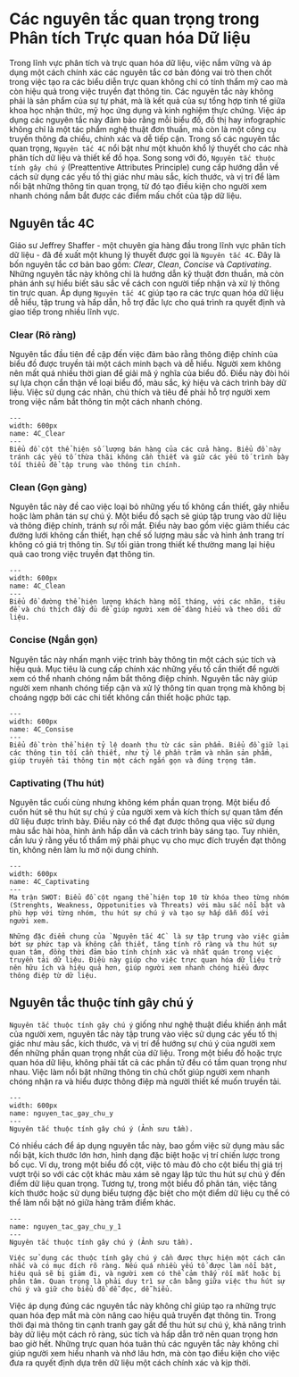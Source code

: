 # Các nguyên tắc quan trọng trong Phân tích Trực quan hóa Dữ liệu

Trong lĩnh vực phân tích và trực quan hóa dữ liệu, việc nắm vững và áp dụng một cách chính xác các nguyên tắc cơ bản đóng vai trò then chốt trong việc tạo ra các biểu diễn trực quan không chỉ có tính thẩm mỹ cao mà còn hiệu quả trong việc truyền đạt thông tin. Các nguyên tắc này không phải là sản phẩm của sự tự phát, mà là kết quả của sự tổng hợp tinh tế giữa khoa học nhận thức, mỹ học ứng dụng và kinh nghiệm thực chứng. Việc áp dụng các nguyên tắc này đảm bảo rằng mỗi biểu đồ, đồ thị hay infographic không chỉ là một tác phẩm nghệ thuật đơn thuần, mà còn là một công cụ truyền thông đa chiều, chính xác và dễ tiếp cận.
Trong số các nguyên tắc quan trọng, `Nguyên tắc 4C` nổi bật như một khuôn khổ lý thuyết cho các nhà phân tích dữ liệu và thiết kế đồ họa. Song song với đó, `Nguyên tắc thuộc tính gây chú ý` (Preattentive Attributes Principle) cung cấp hướng dẫn về cách sử dụng các yếu tố thị giác như màu sắc, kích thước, và vị trí để làm nổi bật những thông tin quan trọng, từ đó tạo điều kiện cho người xem nhanh chóng nắm bắt được các điểm mấu chốt của tập dữ liệu.

## Nguyên tắc 4C
Giáo sư Jeffrey Shaffer - một chuyên gia hàng đầu trong lĩnh vực phân tích dữ liệu - đã đề xuất một khung lý thuyết được gọi là `Nguyên tắc 4C`. Đây là bốn nguyên tắc cơ bản bao gồm: *Clear*, *Clean*, *Concise* và *Captivating*. Những nguyên tắc này không chỉ là hướng dẫn kỹ thuật đơn thuần, mà còn phản ánh sự hiểu biết sâu sắc về cách con người tiếp nhận và xử lý thông tin trực quan. Áp dụng `Nguyên tắc 4C` giúp tạo ra các trực quan hóa dữ liệu dễ hiểu, tập trung và hấp dẫn, hỗ trợ đắc lực cho quá trình ra quyết định và giao tiếp trong nhiều lĩnh vực.
 
### Clear (Rõ ràng)
Nguyên tắc đầu tiên đề cập đến việc đảm bảo rằng thông điệp chính của biểu đồ được truyền tải một cách minh bạch và dễ hiểu. Người xem không nên mất quá nhiều thời gian để giải mã ý nghĩa của biểu đồ. Điều này đòi hỏi sự lựa chọn cẩn thận về loại biểu đồ, màu sắc, ký hiệu và cách trình bày dữ liệu. Việc sử dụng các nhãn, chú thích và tiêu đề phải hỗ trợ người xem trong việc nắm bắt thông tin một cách nhanh chóng.
```{figure} ../img/Nguyen_tac_4C_Clear.png
---
width: 600px
name: 4C_Clear
---
Biểu đồ cột thể hiện số lượng bán hàng của các cửa hàng. Biểu đồ này tránh các yếu tố thừa thãi không cần thiết và giữ các yếu tố trình bày tối thiểu để tập trung vào thông tin chính.
```


### Clean (Gọn gàng)
Nguyên tắc này đề cao việc loại bỏ những yếu tố không cần thiết, gây nhiễu hoặc làm phân tán sự chú ý. Một biểu đồ sạch sẽ giúp tập trung vào dữ liệu và thông điệp chính, tránh sự rối mắt. Điều này bao gồm việc giảm thiểu các đường lưới không cần thiết, hạn chế số lượng màu sắc và hình ảnh trang trí không có giá trị thông tin. Sự tối giản trong thiết kế thường mang lại hiệu quả cao trong việc truyền đạt thông tin.
```{figure} ../img/Nguyen_tac_4C_Clean.png
---
width: 600px
name: 4C_Clean
---
Biểu đồ đường thể hiện lượng khách hàng mỗi tháng, với các nhãn, tiêu đề và chú thích đầy đủ để giúp người xem dễ dàng hiểu và theo dõi dữ liệu.
```


### Concise (Ngắn gọn)
Nguyên tắc này nhấn mạnh việc trình bày thông tin một cách súc tích và hiệu quả. Mục tiêu là cung cấp chính xác những yếu tố cần thiết để người xem có thể nhanh chóng nắm bắt thông điệp chính. Nguyên tắc này giúp người xem nhanh chóng tiếp cận và xử lý thông tin quan trọng mà không bị choáng ngợp bởi các chi tiết không cần thiết hoặc phức tạp.
```{figure} ../img/Nguyen_tac_4C_Consise.png
---
width: 600px
name: 4C_Consise
---
Biểu đồ tròn thể hiện tỷ lệ doanh thu từ các sản phẩm. Biểu đồ giữ lại các thông tin tối cần thiết, như tỷ lệ phần trăm và nhãn sản phẩm, giúp truyền tải thông tin một cách ngắn gọn và đúng trọng tâm.
```


### Captivating (Thu hút)
Nguyên tắc cuối cùng nhưng không kém phần quan trọng. Một biểu đồ cuốn hút sẽ thu hút sự chú ý của người xem và kích thích sự quan tâm đến dữ liệu được trình bày. Điều này có thể đạt được thông qua việc sử dụng màu sắc hài hòa, hình ảnh hấp dẫn và cách trình bày sáng tạo. Tuy nhiên, cần lưu ý rằng yếu tố thẩm mỹ phải phục vụ cho mục đích truyền đạt thông tin, không nên làm lu mờ nội dung chính.
```{figure} ../img/Nguyen_tac_4C_Captivating.png
---
width: 600px
name: 4C_Captivating
---
Ma trận SWOT: Biểu đồ cột ngang thể hiện top 10 từ khóa theo từng nhóm (Strenghts, Weakness, Oppotunities và Threats) với màu sắc nổi bật và phù hợp với từng nhóm, thu hút sự chú ý và tạo sự hấp dẫn đối với người xem.
```

```{note}
Những đặc điểm chung của `Nguyên tắc 4C` là sự tập trung vào việc giảm bớt sự phức tạp và không cần thiết, tăng tính rõ ràng và thu hút sự quan tâm, đồng thời đảm bảo tính chính xác và nhất quán trong việc truyền tải dữ liệu. Điều này giúp cho việc trực quan hóa dữ liệu trở nên hữu ích và hiệu quả hơn, giúp người xem nhanh chóng hiểu được thông điệp từ dữ liệu.
```



## Nguyên tắc thuộc tính gây chú ý
`Nguyên tắc thuộc tính gây chú ý` giống như nghệ thuật điều khiển ánh mắt của người xem, nguyên tắc này tập trung vào việc sử dụng các yếu tố thị giác như màu sắc, kích thước, và vị trí để hướng sự chú ý của người xem đến những phần quan trọng nhất của dữ liệu. Trong một biểu đồ hoặc trực quan hóa dữ liệu, không phải tất cả các phần tử đều có tầm quan trọng như nhau. Việc làm nổi bật những thông tin chủ chốt giúp người xem nhanh chóng nhận ra và hiểu được thông điệp mà người thiết kế muốn truyền tải.


```{figure} ../img/Nguyen_tac_thuoc_tinh_gay_chu_y.jpg
---
width: 600px
name: nguyen_tac_gay_chu_y
---
Nguyên tắc thuộc tính gây chú ý (Ảnh sưu tầm).
```

Có nhiều cách để áp dụng nguyên tắc này, bao gồm việc sử dụng màu sắc nổi bật, kích thước lớn hơn, hình dạng đặc biệt hoặc vị trí chiến lược trong bố cục. Ví dụ, trong một biểu đồ cột, việc tô màu đỏ cho cột biểu thị giá trị vượt trội so với các cột khác màu xám sẽ ngay lập tức thu hút sự chú ý đến điểm dữ liệu quan trọng. Tương tự, trong một biểu đồ phân tán, việc tăng kích thước hoặc sử dụng biểu tượng đặc biệt cho một điểm dữ liệu cụ thể có thể làm nổi bật nó giữa hàng trăm điểm khác.
```{figure} ../img/Nguyen_tac_thuoc_tinh_gay_chu_y_1.jpg
---
name: nguyen_tac_gay_chu_y_1
---
Nguyên tắc thuộc tính gây chú ý (Ảnh sưu tầm).
```

```{note}
Việc sử dụng các thuộc tính gây chú ý cần được thực hiện một cách cân nhắc và có mục đích rõ ràng. Nếu quá nhiều yếu tố được làm nổi bật, hiệu quả sẽ bị giảm đi, và người xem có thể cảm thấy rối mắt hoặc bị phân tâm. Quan trọng là phải duy trì sự cân bằng giữa việc thu hút sự chú ý và giữ cho biểu đồ dễ đọc, dễ hiểu.
```

Việc áp dụng đúng các nguyên tắc này không chỉ giúp tạo ra những trực quan hóa đẹp mắt mà còn nâng cao hiệu quả truyền đạt thông tin. Trong thời đại mà thông tin cạnh tranh gay gắt để thu hút sự chú ý, khả năng trình bày dữ liệu một cách rõ ràng, súc tích và hấp dẫn trở nên quan trọng hơn bao giờ hết. Những trực quan hóa tuân thủ các nguyên tắc này không chỉ giúp người xem hiểu nhanh và nhớ lâu hơn, mà còn tạo điều kiện cho việc đưa ra quyết định dựa trên dữ liệu một cách chính xác và kịp thời.
